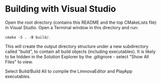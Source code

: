 # Building with Visual Studio
Open the root directory (contains this README and the top CMakeLists file) in Visual Studio.
Open a Terminal window in this directory and run:

`cmake -S . -B build/`.

This will create the output directory structure under a new subdirectory called "build", to contain all build objects (including executables). It is likely to be hidden in the Solution Explorer by the .gitignore - select "Show All Files" to view.

Select Build/Build All to compile the LimnovaEditor and PlayApp executables.
